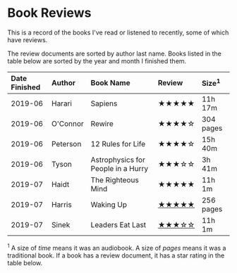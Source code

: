 # Book Reviews

This is a record of the books I've read or listened to recently, some of which
have reviews.

The review documents are sorted by author last name. Books listed in the table
below are sorted by the year and month I finished them.

| Date Finished | Author   | Book Name                          | Review                               | Size<sup>1</sup> |
| :------------ | :------- | :--------------------------------- | :----------------------------------- | :--------------- |
| 2019-06       | Harari   | Sapiens                            | ★★★★★                                | 11h 17m          |
| 2019-06       | O'Connor | Rewire                             | ★★★★☆                                | 304 pages        |
| 2019-06       | Peterson | 12 Rules for Life                  | ★★★★☆                                | 15h 40m          |
| 2019-06       | Tyson    | Astrophysics for People in a Hurry | ★★★☆☆                                | 3h 41m           |
| 2019-07       | Haidt    | The Righteous Mind                 | ★★★★★                                | 11h 1m           |
| 2019-07       | Harris   | Waking Up                          | [★★★★★](./harris_waking-up.md)       | 256 pages        |
| 2019-07       | Sinek    | Leaders Eat Last                   | [★★★☆☆](./sinek_leaders-eat-last.md) | 11h 1m           |

<sup>1</sup> A size of _time_ means it was an audiobook. A size of _pages_ means
it was a traditional book. If a book has a review document, it has a star rating
in the table below.
